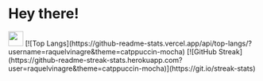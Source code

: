 <h1>
  Hey there!
</h1>
  <img src="https://media.giphy.com/media/hvRJCLFzcasrR4ia7z/giphy.gif" width="30px"/>
 [![Top Langs](https://github-readme-stats.vercel.app/api/top-langs/?username=raquelvinagre&theme=catppuccin-mocha)
 [![GitHub Streak](https://github-readme-streak-stats.herokuapp.com?user=raquelvinagre&theme=catppuccin-mocha)](https://git.io/streak-stats)

<!--
**raquelvinagre/raquelvinagre** is a ✨ _special_ ✨ repository because its `README.md` (this file) appears on your GitHub profile.

Here are some ideas to get you started:

- 🔭 I’m currently working on ...
- 🌱 I’m currently learning ...
- 👯 I’m looking to collaborate on ...
- 🤔 I’m looking for help with ...
- 💬 Ask me about ...
- 📫 How to reach me: ...
- 😄 Pronouns: ...
- ⚡ Fun fact: ...
-->
